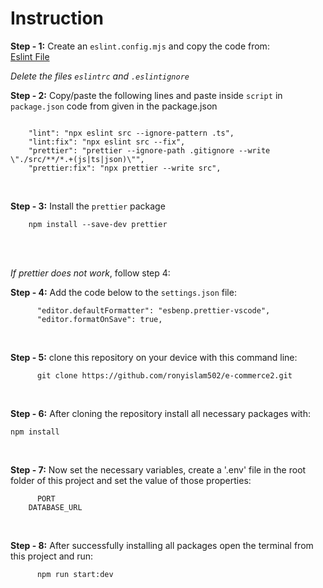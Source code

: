 # **Instruction**

**Step - 1:** Create an `eslint.config.mjs` and copy the code from: 
<br> 
[Eslint File](https://github.com/ShafiaChy/Eslint-Config-Setup/blob/main/eslint.config.mjs)
<br>

*Delete the files `eslintrc` and `.eslintignore`*

**Step - 2:** Copy/paste the following lines and paste inside `script` in `package.json` code from given in the package.json
```

    "lint": "npx eslint src --ignore-pattern .ts",
    "lint:fix": "npx eslint src --fix",
    "prettier": "prettier --ignore-path .gitignore --write \"./src/**/*.+(js|ts|json)\"",
    "prettier:fix": "npx prettier --write src",

```

<br>

**Step - 3:** Install the `prettier` package

```
    npm install --save-dev prettier
```

<br>

<br>

*If prettier does not work*, follow step 4:

**Step - 4:** Add the code below to the `settings.json` file:

```
      "editor.defaultFormatter": "esbenp.prettier-vscode",
      "editor.formatOnSave": true,
```

<br>

**Step - 5:**  clone this repository on your device with this command line:

```
      git clone https://github.com/ronyislam502/e-commerce2.git
```

<br>

**Step - 6:**  After cloning the repository install all necessary packages with:
```
npm install

```

<br>

**Step - 7:** Now set the necessary variables, create a '.env' file in the root folder of this project and set the value of those properties:

```
      PORT
    DATABASE_URL
```

<br>

**Step - 8:** After successfully installing all packages open the terminal from this project and run:

```
      npm run start:dev
```

<br>
